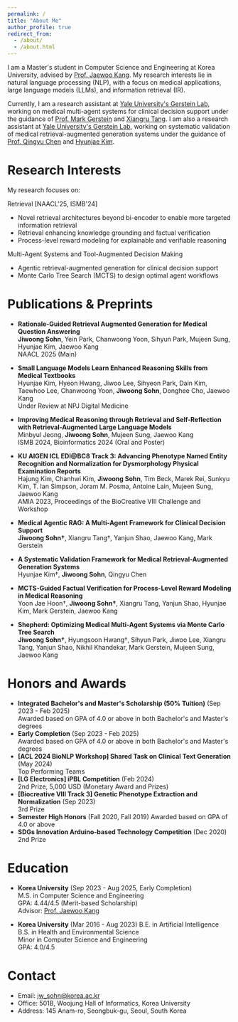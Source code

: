 ```yaml
---
permalink: /
title: "About Me"
author_profile: true
redirect_from: 
  - /about/
  - /about.html
---
```


I am a Master's student in Computer Science and Engineering at Korea University, advised by [Prof. Jaewoo Kang](https://scholar.google.co.kr/citations?user=RaBZafQAAAAJ&hl=ko). My research interests lie in natural language processing (NLP), with a focus on medical applications, large language models (LLMs), and information retrieval (IR).

Currently, 
I am a research assistant at [Yale University's Gerstein Lab](https://www.gersteinlab.org/), working on medical multi-agent systems for clinical decision support under the guidance of [Prof. Mark Gerstein](https://scholar.google.com/citations?user=YvjuUugAAAAJ&hl=en) and [Xiangru Tang](https://scholar.google.com.hk/citations?user=gGcRkpYAAAAJ&hl=en). 
I am also a research assistant at [Yale University's Gerstein Lab](https://www.gersteinlab.org/), working on systematic validation of medical retrieval-augmented generation systems under the guidance of [Prof. Qingyu Chen](https://sites.google.com/view/qingyuchen/home/) and [Hyunjae Kim](https://scholar.google.co.kr/citations?user=rqBpumIAAAAJ&hl=en).


Research Interests
======
My research focuses on:

Retrieval [NAACL'25, ISMB'24]
- Novel retrieval architectures beyond bi-encoder to enable more targeted information retrieval
- Retrieval enhancing knowledge grounding and factual verification 
- Process-level reward modeling for explainable and verifiable reasoning

Multi-Agent Systems and Tool-Augmented Decision Making
- Agentic retrieval-augmented generation for clinical decision support
- Monte Carlo Tree Search (MCTS) to design optimal agent workflows



Publications & Preprints
======
- **Rationale-Guided Retrieval Augmented Generation for Medical Question Answering**  
  **Jiwoong Sohn**, Yein Park, Chanwoong Yoon, Sihyun Park, Mujeen Sung, Hyunjae Kim, Jaewoo Kang  
  NAACL 2025 (Main)

- **Small Language Models Learn Enhanced Reasoning Skills from Medical Textbooks**  
  Hyunjae Kim, Hyeon Hwang, Jiwoo Lee, Sihyeon Park, Dain Kim, Taewhoo Lee, Chanwoong Yoon, **Jiwoong Sohn**, Donghee Cho, Jaewoo Kang  
  Under Review at NPJ Digital Medicine

- **Improving Medical Reasoning through Retrieval and Self-Reflection with Retrieval-Augmented Large Language Models**  
  Minbyul Jeong, **Jiwoong Sohn**, Mujeen Sung, Jaewoo Kang  
  ISMB 2024, Bioinformatics 2024 (Oral and Poster)

- **KU AIGEN ICL EDI@BC8 Track 3: Advancing Phenotype Named Entity Recognition and Normalization for Dysmorphology Physical Examination Reports**  
  Hajung Kim, Chanhwi Kim, **Jiwoong Sohn**, Tim Beck, Marek Rei, Sunkyu Kim, T. Ian Simpson, Joram M. Posma, Antoine Lain, Mujeen Sung, Jaewoo Kang  
  AMIA 2023, Proceedings of the BioCreative VIII Challenge and Workshop

- **Medical Agentic RAG: A Multi-Agent Framework for Clinical Decision Support**  
  **Jiwoong Sohn†**, Xiangru Tang†, Yanjun Shao, Jaewoo Kang, Mark Gerstein

- **A Systematic Validation Framework for Medical Retrieval-Augmented Generation Systems**  
  Hyunjae Kim†, **Jiwoong Sohn**, Qingyu Chen

- **MCTS-Guided Factual Verification for Process-Level Reward Modeling in Medical Reasoning**  
  Yoon Jae Hoon†, **Jiwoong Sohn†**, Xiangru Tang, Yanjun Shao, Hyunjae Kim, Mark Gerstein, Jaewoo Kang  

- **Shepherd: Optimizing Medical Multi-Agent Systems via Monte Carlo Tree Search**  
  **Jiwoong Sohn†**, Hyungsoon Hwang†, Sihyun Park, Jiwoo Lee, Xiangru Tang, Yanjun Shao, Nikhil Khandekar, Mark Gerstein, Mujeen Sung, Jaewoo Kang  



Honors and Awards
======
- **Integrated Bachelor's and Master's Scholarship (50% Tuition)** (Sep 2023 - Feb 2025)  
  Awarded based on GPA of 4.0 or above in both Bachelor's and Master's degrees
- **Early Completion** (Sep 2023 - Feb 2025)  
  Awarded based on GPA of 4.0 or above in both Bachelor's and Master's degrees
- **[ACL 2024 BioNLP Workshop] Shared Task on Clinical Text Generation** (May 2024)  
  Top Performing Teams
- **[LG Electronics] iPBL Competition** (Feb 2024)  
  2nd Prize, 5,000 USD (Monetary Award and Prizes)
- **[Biocreative VIII Track 3] Genetic Phenotype Extraction and Normalization** (Sep 2023)  
  3rd Prize
- **Semester High Honors** (Fall 2020, Fall 2019)
  Awarded based on GPA of 4.0 or above
- **SDGs Innovation Arduino-based Technology Competition** (Dec 2020)  
  2nd Prize



Education
======
- **Korea University** (Sep 2023 - Aug 2025, Early Completion)  
  M.S. in Computer Science and Engineering  
  GPA: 4.44/4.5 (Merit-based Scholarship)  
  Advisor: [Prof. Jaewoo Kang](https://scholar.google.co.kr/citations?user=RaBZafQAAAAJ&hl=ko)

- **Korea University** (Mar 2016 - Aug 2023)
  B.E. in Artificial Intelligence
  B.S. in Health and Environmental Science  
  Minor in Computer Science and Engineering  
  GPA: 4.0/4.5



Contact
======
- Email: jw_sohn@korea.ac.kr
- Office: 501B, Woojung Hall of Informatics, Korea University
- Address: 145 Anam-ro, Seongbuk-gu, Seoul, South Korea
